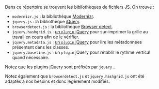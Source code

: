 Dans ce répertoire se trouvent les bibliothèques de fichiers JS. On trouve :

 - `modernizr.js` :     la bibliothèque [Modernizr](http://modernizr.com/).
 - `jquery.js` :        la bibliothèque [jQuery](http://jquery.com/).
 - `browserdetect.js` : la bibliothèque [Browser detect](http://www.quirksmode.org/js/detect.html).
 - `jquery.hashgrid.js` : [un `plugin` jQuery](http://hashgrid.com/) pour sur-imprimer la grille au travail en cours afin de le vérifier.
 - `jquery.metadata.js` : [un `plugin` jQuery](http://docs.jquery.com/Plugins/Metadata) pour lire les métadonnées présentent dans les classes.
 - `jquery.baseline.js` : un `plugin` jQuery pour rétablir le rythme vertical quand nécessaire.

Notez que les plugins jQuery sont préfixés par `jquery.`.

Notez également que `browserdetect.js` et `jquery.hashgrid.js` ont été adaptés à nos besoins et donc légèrement modifiés.